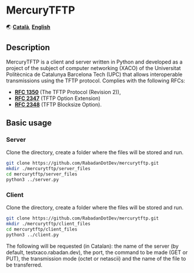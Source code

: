 # MercuryTFTP
🌏 [**Català**](https://github.com/RabadanDotDev/mercurytftp/blob/main/README.md),
[**English**](https://github.com/RabadanDotDev/mercurytftp/blob/main/README.en.md)

## Description
MercuryTFTP is a client and server written in Python and developed as a project of the subject of computer networking (XACO) of the Universitat Politècnica de Catalunya Barcelona Tech (UPC) that allows interoperable transmissions using the TFTP protocol. Complies with the following RFCs:
- [**RFC 1350**](https://tools.ietf.org/html/rfc1350) (The TFTP Protocol (Revision 2)),
- [**RFC 2347**](https://tools.ietf.org/html/rfc2347) (TFTP Option Extension)
- [**RFC 2348**](https://tools.ietf.org/html/rfc2348) (TFTP Blocksize Option).

## Basic usage
### Server
Clone the directory, create a folder where the files will be stored and run.
```sh
git clone https://github.com/RabadanDotDev/mercurytftp.git
mkdir ./mercurytftp/server_files
cd mercurytftp/server_files
python3 ../server.py
```

### Client
Clone the directory, create a folder where the files will be stored and run.
```sh
git clone https://github.com/RabadanDotDev/mercurytftp.git
mkdir ./mercurytftp/client_files
cd mercurytftp/client_files
python3 ../client.py
```
The following will be requested (in Catalan): the name of the server (by default, testxaco.rabadan.dev), the port, the command to be made (GET or PUT), the transmission mode (octet or netascii) and the name of the file to be transferred.
